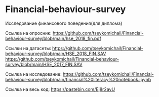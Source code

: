 # Financial-behaviour-survey
Исследование финансового поведения(для диплома)

Ссылка на опросник:
https://github.com/tseykomichail/Financial-behaviour-survey/blob/main/hse_2018_fin.pdf

Ссылки на датасеты:
https://github.com/tseykomichail/Financial-behaviour-survey/blob/main/HSE_2018_FIN.SAV
https://github.com/tseykomichail/Financial-behaviour-survey/blob/main/HSE_2017_FIN.SAV

Ссылка на исследование:
https://github.com/tseykomichail/Financial-behaviour-survey/blob/main/financial%20literacy%20notebook.ipynb

Ссылка на весь код:
https://pastebin.com/Ej8r2avU
